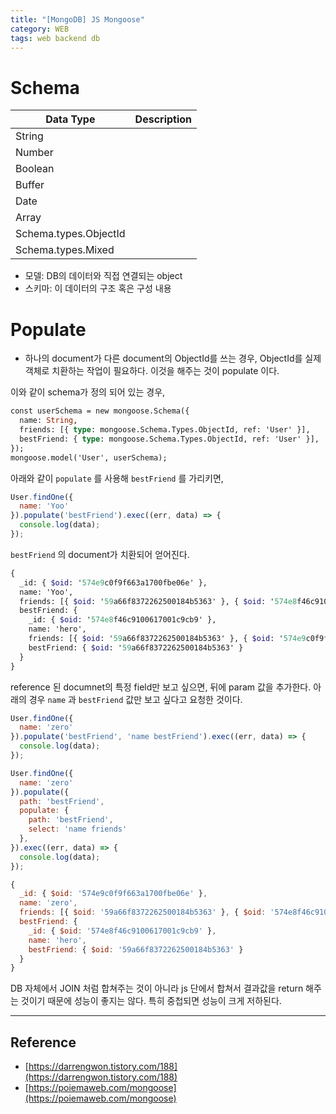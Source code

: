 ```yaml
---
title: "[MongoDB] JS Mongoose"
category: WEB
tags: web backend db
---
```


<!--more-->

# Schema

| Data Type  |  Description |
|---|---|
|  String |   |
|  Number |   |
|  Boolean |   |
|  Buffer |   |
|  Date |   |
|  Array |   |
|  Schema.types.ObjectId |   |
|  Schema.types.Mixed |   |


- 모델: DB의 데이터와 직접 연결되는 object
- 스키마: 이 데이터의 구조 혹은 구성 내용

# Populate

- 하나의 document가 다른 document의 ObjectId를 쓰는 경우, ObjectId를 실제 객체로 치환하는 작업이 필요하다. 이것을 해주는 것이 populate 이다.

이와 같이 schema가 정의 되어 있는 경우,

```graphql
const userSchema = new mongoose.Schema({
  name: String,
  friends: [{ type: mongoose.Schema.Types.ObjectId, ref: 'User' }],
  bestFriend: { type: mongoose.Schema.Types.ObjectId, ref: 'User' }],
});
mongoose.model('User', userSchema);
```

아래와 같이 `populate` 를 사용해 `bestFriend` 를 가리키면,

```jsx
User.findOne({
  name: 'Yoo'
}).populate('bestFriend').exec((err, data) => {
  console.log(data);
});
```

`bestFriend` 의 document가 치환되어 얻어진다.

```graphql
{
  _id: { $oid: '574e9c0f9f663a1700fbe06e' },
  name: 'Yoo',
  friends: [{ $oid: '59a66f8372262500184b5363' }, { $oid: '574e8f46c9100617001c9cb9' }],
  bestFriend: {
    _id: { $oid: '574e8f46c9100617001c9cb9' },
    name: 'hero',
    friends: [{ $oid: '59a66f8372262500184b5363' }, { $oid: '574e9c0f9f663a1700fbe06e' }],
    bestFriend: { $oid: '59a66f8372262500184b5363' }
  }
}
```

reference 된 documnet의 특정 field만 보고 싶으면, 뒤에 param 값을 추가한다.
아래의 경우 `name` 과 `bestFriend` 값만 보고 싶다고 요청한 것이다.

```jsx
User.findOne({
  name: 'zero'
}).populate('bestFriend', 'name bestFriend').exec((err, data) => {
  console.log(data);
});
```

```jsx
User.findOne({
  name: 'zero'
}).populate({
  path: 'bestFriend',
  populate: {
    path: 'bestFriend',
    select: 'name friends'
  },
}).exec((err, data) => {
  console.log(data);
});
```

```jsx
{
  _id: { $oid: '574e9c0f9f663a1700fbe06e' },
  name: 'zero',
  friends: [{ $oid: '59a66f8372262500184b5363' }, { $oid: '574e8f46c9100617001c9cb9' }],
  bestFriend: {
    _id: { $oid: '574e8f46c9100617001c9cb9' },
    name: 'hero',
    bestFriend: { $oid: '59a66f8372262500184b5363' }
  }
}
```

DB 자체에서 JOIN 처럼 합쳐주는 것이 아니라 js 단에서 합쳐서 결과값을 return 해주는 것이기 때문에 성능이 좋지는 않다. 특히 중첩되면 성능이 크게 저하된다.

---

## Reference

- [https://darrengwon.tistory.com/188](https://darrengwon.tistory.com/188)
- [https://poiemaweb.com/mongoose](https://poiemaweb.com/mongoose)
